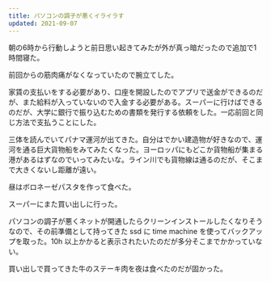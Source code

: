 ```yaml
---
title: パソコンの調子が悪くイライラす
updated: 2021-09-07
---
```



朝の6時から行動しようと前日思い起きてみたが外が真っ暗だったので追加で1時間寝た。

前回からの筋肉痛がなくなっていたので腕立てした。

家賃の支払いをする必要があり、口座を開設したのでアプリで送金ができるのだが、また給料が入っていないので入金する必要がある。スーパーに行けばできるのだが、大学に銀行で振り込むための書類を発行する依頼をした。一応前回と同じ方法で支払うことにした。

三体を読んでいてパナマ運河が出てきた。自分はでかい建造物が好きなので、運河を通る巨大貨物船をみてみたくなった。ヨーロッパにもどこか貨物船が集まる港があるはずなのでいってみたいな。ライン川でも貨物線は通るのだが、そこまで大きくないし距離が遠い。

昼はボロネーゼパスタを作って食べた。

スーパーにまた買い出しに行った。

パソコンの調子が悪くネットが開通したらクリーンインストールしたくなりそうなので、その前準備として持ってきた ssd に time machine を使ってバックアップを取った。10h 以上かかると表示されたいたのだが多分そこまでかかっていない。

買い出しで買ってきた牛のステーキ肉を夜は食べたのだが固かった。
